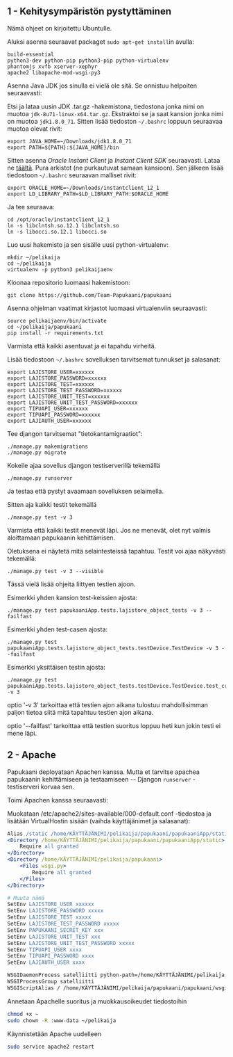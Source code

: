 ## 1 - Kehitysympäristön pystyttäminen

Nämä ohjeet on kirjoitettu Ubuntulle.

Aluksi asenna seuraavat packaget `sudo apt-get install`in avulla:

    build-essential
    python3-dev python-pip python3-pip python-virtualenv  
    phantomjs xvfb xserver-xephyr 
    apache2 libapache-mod-wsgi-py3  

Asenna Java JDK jos sinulla ei vielä ole sitä. Se onnistuu helpoiten seuraavasti:

Etsi ja lataa uusin JDK .tar.gz -hakemistona, tiedostona jonka nimi on muotoa `jdk-8u71-linux-x64.tar.gz`. Ekstraktoi se ja saat kansion jonka nimi on muotoa `jdk1.8.0_71`. Sitten lisää tiedoston `~/.bashrc` loppuun seuraavaa muotoa olevat rivit:

    export JAVA_HOME=~/Downloads/jdk1.8.0_71
    export PATH=${PATH}:${JAVA_HOME}/bin

Sitten asenna *Oracle Instant Client* ja *Instant Client SDK* seuraavasti. Lataa ne [täältä](http://www.oracle.com/technetwork/topics/linuxx86-64soft-092277.html). Pura arkistot (ne purkautuvat samaan kansioon). Sen jälkeen lisää tiedostoon `~/.bashrc` seuraavan malliset rivit:

    export ORACLE_HOME=~/Downloads/instantclient_12_1
    export LD_LIBRARY_PATH=$LD_LIBRARY_PATH:$ORACLE_HOME

Ja tee seuraava:

    cd /opt/oracle/instantclient_12_1
    ln -s libclntsh.so.12.1 libclntsh.so
    ln -s libocci.so.12.1 libocci.so

Luo uusi hakemisto ja sen sisälle uusi python-virtualenv:
  
    mkdir ~/pelikaija
    cd ~/pelikaija
    virtualenv -p python3 pelikaijaenv

Kloonaa repositorio luomaasi hakemistoon:

    git clone https://github.com/Team-Papukaani/papukaani

Asenna ohjelman vaatimat kirjastot luomaasi virtualenviin seuraavasti:
  
    source pelikaijaenv/bin/activate
    cd ~/pelikaija/papukaani
    pip install -r requirements.txt

Varmista että kaikki asentuvat ja ei tapahdu virheitä.

Lisää tiedostoon `~/.bashrc` sovelluksen tarvitsemat tunnukset ja salasanat:

    export LAJISTORE_USER=xxxxxx
    export LAJISTORE_PASSWORD=xxxxxx
    export LAJISTORE_TEST=xxxxxx
    export LAJISTORE_TEST_PASSWORD=xxxxxx
    export LAJISTORE_UNIT_TEST=xxxxxx
    export LAJISTORE_UNIT_TEST_PASSWORD=xxxxxx
    export TIPUAPI_USER=xxxxxx
    export TIPUAPI_PASSWORD=xxxxxx
    export LAJIAUTH_USER=xxxxxx

Tee djangon tarvitsemat "tietokantamigraatiot":

    ./manage.py makemigrations
    ./manage.py migrate
  
Kokeile ajaa sovellus djangon testiserverillä tekemällä 

    ./manage.py runserver

Ja testaa että pystyt avaamaan sovelluksen selaimella.

Sitten aja kaikki testit tekemällä

    ./manage.py test -v 3

Varmista että kaikki testit menevät läpi. Jos ne menevät, olet nyt valmis aloittamaan papukaanin kehittämisen. 

Oletuksena ei näytetä mitä selaintesteissä tapahtuu. Testit voi ajaa näkyvästi tekemällä:

    ./manage.py test -v 3 --visible

Tässä vielä lisää ohjeita liittyen testien ajoon. 

Esimerkki yhden kansion test-keissien ajosta:

    ./manage.py test papukaaniApp.tests.lajistore_object_tests -v 3 --failfast

Esimerkki yhden test-casen ajosta:

    ./manage.py test papukaaniApp.tests.lajistore_object_tests.testDevice.TestDevice -v 3 --failfast

Esimerkki yksittäisen testin ajosta:

    ./manage.py test papukaaniApp.tests.lajistore_object_tests.testDevice.TestDevice.test_create_and_delete -v 3

optio '-v 3' tarkoittaa että testien ajon aikana tulostuu mahdollisimman paljon tietoa siitä mitä tapahtuu testien ajon aikana.

optio '--failfast' tarkoittaa että testien suoritus loppuu heti kun jokin testi ei mene läpi.

## 2 - Apache

Papukaani deployataan Apachen kanssa. Mutta et tarvitse apachea papukaanin kehittämiseen ja testaamiseen -- Djangon `runserver` -testiserveri korvaa sen.

Toimi Apachen kanssa seuraavasti:

<!---
Säädä static kansio pelikaija/papukaani/papukaani/config/common.py ???
-->

Muokataan /etc/apache2/sites-available/000-default.conf -tiedostoa ja lisätään VirtualHostin sisään (vaihda käyttäjänimet ja salasanat):
```apache
Alias /static /home/KÄYTTÄJÄNIMI/pelikaija/papukaani/papukaaniApp/static
<Directory /home/KÄYTTÄJÄNIMI/pelikaija/papukaani/papukaaniApp/static>
	Require all granted
</Directory>
<Directory /home/KÄYTTÄJÄNIMI/pelikaija/papukaani>
	<Files wsgi.py>
		Require all granted
	</Files>
</Directory>

# Muuta nämä
SetEnv LAJISTORE_USER xxxxxx
SetEnv LAJISTORE_PASSWORD xxxxx
SetEnv LAJISTORE_TEST xxxxx
SetEnv LAJISTORE_TEST_PASSWORD xxxxx
SetEnv PAPUKAANI_SECRET_KEY xxx
SetEnv LAJISTORE_UNIT_TEST xxx
SetEnv LAJISTORE_UNIT_TEST_PASSWORD xxxxx
SetEnv TIPUAPI_USER xxxx
SetEnv TIPUAPI_PASSWORD xxxx
SetEnv LAJIAUTH_USER xxxx

WSGIDaemonProcess satelliitti python-path=/home/KÄYTTÄJÄNIMI/pelikaija:/home/KÄYTTÄJÄNIMI/pelikaija/pelikaijaenv/lib/python3.4/site-packages
WSGIProcessGroup satelliitti
WSGIScriptAlias / /home/KÄYTTÄJÄNIMI/pelikaija/papukaani/papukaani/wsgi.py
```
<!---
Salli apachen päästä tietokantatiedostoon???
	chmod 664 ~/pelikaija/papukaani/db.sqlite3
	sudo chown :www-data ~/pelikaija/papukaani/db.sqlite3
-->

Annetaan Apachelle suoritus ja muokkausoikeudet tiedostoihin
```sh
chmod +x ~
sudo chown -R :www-data ~/pelikaija
```

Käynnistetään Apache uudelleen
```sh
sudo service apache2 restart
```

